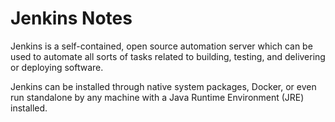 # Jenkins Notes

Jenkins is a self-contained, open source automation server which can be used to
automate all sorts of tasks related to building, testing, and delivering or
deploying software.

Jenkins can be installed through native system packages, Docker, or even run
standalone by any machine with a Java Runtime Environment (JRE) installed.
